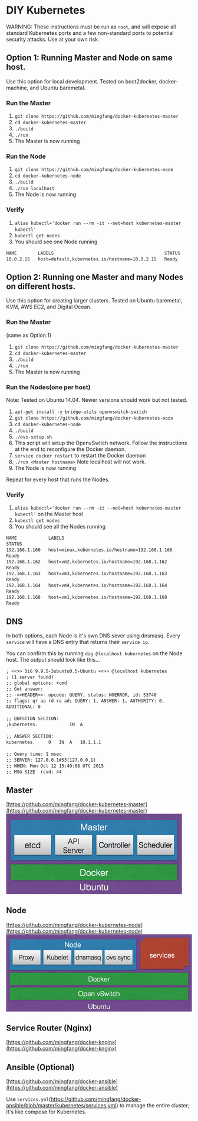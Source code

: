 # DIY Kubernetes
WARNING: These instructions must be run as ``root``, and will expose all standard Kubernetes ports and a few non-standard ports to potential security attacks.  Use at your own risk.

## Option 1: Running Master and Node on same host.
Use this option for local development.  Tested on boot2docker, docker-machine, and Ubuntu baremetal.

### Run the Master
1. ```git clone https://github.com/mingfang/docker-kubernetes-master```
2. ```cd docker-kubernetes-master```
3. ```./build```
4. ```./run```
5. The Master is now running

### Run the Node
1. ```git clone https://github.com/mingfang/docker-kubernetes-node```
2. ```cd docker-kubernetes-node```
3. ```./build```
4. ```./run localhost```
5. The Node is now running

### Verify
1. ```alias kubectl='docker run --rm -it --net=host kubernetes-master kubectl'```
2. ```kubectl get nodes```
3. You should see one Node running
```
NAME        LABELS                                          STATUS
10.0.2.15   host=default,kubernetes.io/hostname=10.0.2.15   Ready
```

## Option 2: Running one Master and many Nodes on different hosts.
Use this option for creating larger clusters.  Tested on Ubuntu baremetal, KVM, AWS EC2, and Digital Ocean.

### Run the Master
(same as Option 1)

1. ```git clone https://github.com/mingfang/docker-kubernetes-master```
2. ```cd docker-kubernetes-master```
3. ```./build```
4. ```./run```
5. The Master is now running

### Run the Nodes(one per host)
Note: Tested on Ubuntu 14.04.  Newer versions should work but not tested.

1. ```apt-get install -y bridge-utils openvswitch-switch```
2. ```git clone https://github.com/mingfang/docker-kubernetes-node```
3. ```cd docker-kubernetes-node```
4. ```./build```
5. ```./ovs-setup.sh```
6. This script will setup the OpenvSwitch network. Follow the instructions at the end to reconfigure the Docker daemon.
7. ```service docker restart``` to restart the Docker daemon
8. ```./run <Master hostname>``` Note localhost will not work.
9. The Node is now running

Repeat for every host that runs the Nodes.

### Verify
1. ```alias kubectl='docker run --rm -it --net=host kubernetes-master kubectl'``` on the Master host
2. ```kubectl get nodes```
3. You should see all the Nodes running
```
NAME            LABELS                                            STATUS
192.168.1.160   host=minux,kubernetes.io/hostname=192.168.1.160   Ready
192.168.1.162   host=vm2,kubernetes.io/hostname=192.168.1.162     Ready
192.168.1.163   host=vm3,kubernetes.io/hostname=192.168.1.163     Ready
192.168.1.164   host=vm4,kubernetes.io/hostname=192.168.1.164     Ready
192.168.1.168   host=vm1,kubernetes.io/hostname=192.168.1.168     Ready
```

## DNS
In both options, each Node is it's own DNS sever using dnsmasq.  Every ```service``` will have a DNS entry that returns their ```service ip```.  

You can confirm this by running ```dig @localhost kubernetes``` on the Node host.  The output should look like this...
```
; <<>> DiG 9.9.5-3ubuntu0.5-Ubuntu <<>> @localhost kubernetes
; (1 server found)
;; global options: +cmd
;; Got answer:
;; ->>HEADER<<- opcode: QUERY, status: NOERROR, id: 53740
;; flags: qr aa rd ra ad; QUERY: 1, ANSWER: 1, AUTHORITY: 0, ADDITIONAL: 0

;; QUESTION SECTION:
;kubernetes.			IN	A

;; ANSWER SECTION:
kubernetes.		0	IN	A	10.1.1.1

;; Query time: 1 msec
;; SERVER: 127.0.0.1#53(127.0.0.1)
;; WHEN: Mon Oct 12 15:49:08 UTC 2015
;; MSG SIZE  rcvd: 44
```

## Master
[https://github.com/mingfang/docker-kubernetes-master](https://github.com/mingfang/docker-kubernetes-master)
<img src="master.png"/>

## Node
[https://github.com/mingfang/docker-kubernetes-node](https://github.com/mingfang/docker-kubernetes-node)
<img src="node.png"/>

## Service Router (Nginx)
[https://github.com/mingfang/docker-knginx](https://github.com/mingfang/docker-knginx)

## Ansible (Optional)
[https://github.com/mingfang/docker-ansible](https://github.com/mingfang/docker-ansible)

Use ```services.yml```(https://github.com/mingfang/docker-ansible/blob/master/kubernetes/services.yml) to manage the entire cluster; It's like compose for Kubernetes.
